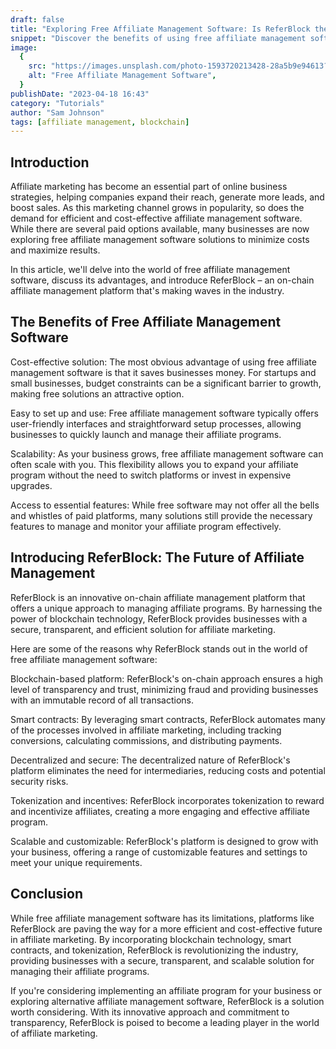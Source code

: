 ```yaml
---
draft: false
title: "Exploring Free Affiliate Management Software: Is ReferBlock the Ultimate Solution?"
snippet: "Discover the benefits of using free affiliate management software and learn how ReferBlock is revolutionizing the industry with its innovative platform."
image:
  {
    src: "https://images.unsplash.com/photo-1593720213428-28a5b9e94613?&fit=crop&w=430&h=240",
    alt: "Free Affiliate Management Software",
  }
publishDate: "2023-04-18 16:43"
category: "Tutorials"
author: "Sam Johnson"
tags: [affiliate management, blockchain]
---
```


## Introduction

Affiliate marketing has become an essential part of online business strategies, helping companies expand their reach, generate more leads, and boost sales. As this marketing channel grows in popularity, so does the demand for efficient and cost-effective affiliate management software. While there are several paid options available, many businesses are now exploring free affiliate management software solutions to minimize costs and maximize results.

In this article, we'll delve into the world of free affiliate management software, discuss its advantages, and introduce ReferBlock – an on-chain affiliate management platform that's making waves in the industry.

## The Benefits of Free Affiliate Management Software

Cost-effective solution: The most obvious advantage of using free affiliate management software is that it saves businesses money. For startups and small businesses, budget constraints can be a significant barrier to growth, making free solutions an attractive option.

Easy to set up and use: Free affiliate management software typically offers user-friendly interfaces and straightforward setup processes, allowing businesses to quickly launch and manage their affiliate programs.

Scalability: As your business grows, free affiliate management software can often scale with you. This flexibility allows you to expand your affiliate program without the need to switch platforms or invest in expensive upgrades.

Access to essential features: While free software may not offer all the bells and whistles of paid platforms, many solutions still provide the necessary features to manage and monitor your affiliate program effectively.

## Introducing ReferBlock: The Future of Affiliate Management

ReferBlock is an innovative on-chain affiliate management platform that offers a unique approach to managing affiliate programs. By harnessing the power of blockchain technology, ReferBlock provides businesses with a secure, transparent, and efficient solution for affiliate marketing.

Here are some of the reasons why ReferBlock stands out in the world of free affiliate management software:

Blockchain-based platform: ReferBlock's on-chain approach ensures a high level of transparency and trust, minimizing fraud and providing businesses with an immutable record of all transactions.

Smart contracts: By leveraging smart contracts, ReferBlock automates many of the processes involved in affiliate marketing, including tracking conversions, calculating commissions, and distributing payments.

Decentralized and secure: The decentralized nature of ReferBlock's platform eliminates the need for intermediaries, reducing costs and potential security risks.

Tokenization and incentives: ReferBlock incorporates tokenization to reward and incentivize affiliates, creating a more engaging and effective affiliate program.

Scalable and customizable: ReferBlock's platform is designed to grow with your business, offering a range of customizable features and settings to meet your unique requirements.

## Conclusion

While free affiliate management software has its limitations, platforms like ReferBlock are paving the way for a more efficient and cost-effective future in affiliate marketing. By incorporating blockchain technology, smart contracts, and tokenization, ReferBlock is revolutionizing the industry, providing businesses with a secure, transparent, and scalable solution for managing their affiliate programs.

If you're considering implementing an affiliate program for your business or exploring alternative affiliate management software, ReferBlock is a solution worth considering. With its innovative approach and commitment to transparency, ReferBlock is poised to become a leading player in the world of affiliate marketing.
